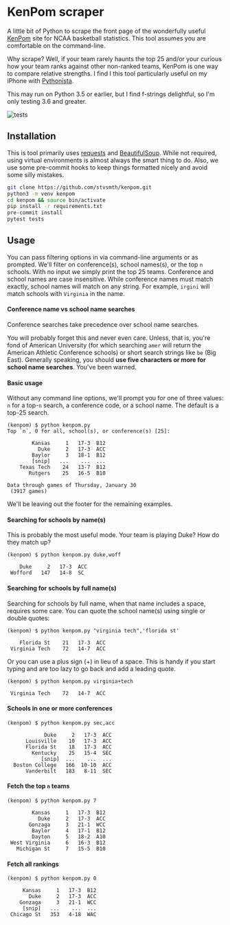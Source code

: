 # KenPom scraper

A little bit of Python to scrape the front page of the wonderfully useful
[KenPom](https://kenpom.com) site for NCAA basketball statistics. This tool assumes
you are comfortable on the command-line.

Why scrape? Well, if your team rarely haunts the top 25 and/or your curious how your
team ranks against other non-ranked teams, KenPom is one way to compare relative
strengths.  I find I this tool particularly useful on my iPhone with
[Pythonista](http://omz-software.com/pythonista/).

This may run on Python 3.5 or earlier, but I find f-strings delightful, so I'm only
testing 3.6 and greater.

![tests](https://github.com/stvsmth/kenpom/workflows/tests/badge.svg)

## Installation

This is tool primarily uses [requests](https://requests.readthedocs.io/en/master/)
and [BeautifulSoup](https://www.crummy.com/software/BeautifulSoup/bs4/doc/). While not
required, using virtual environments is almost always the smart thing to do. Also, we
use some pre-commit hooks to keep things formatted nicely and avoid some silly mistakes.

```bash
git clone https://github.com/stvsmth/kenpom.git
python3 -m venv kenpom
cd kenpom && source bin/activate
pip install -r requirements.txt
pre-commit install
pytest tests
```

## Usage

You can pass filtering options in via command-line arguments or as prompted. We'll
filter on conference(s), school names(s), or the top `n` schools. With no input we
simply print the top 25 teams. Conference and school names are case insensitive. While
conference names must match exactly, school names will match on any string. For example,
`irgini` will match schools with `Virginia` in the name.

#### Conference name vs school name searches
Conference searches take precedence over school name searches.

You will probably forget this and never even care. Unless, that is, you're fond of
American University (for which searching `amer` will return the American Athletic
Conference schools) or short search strings like `be` (Big East). Generally speaking,
you should **use five characters or more for school name searches**. You've been warned.

#### Basic usage

Without any command line options, we'll prompt you for one of three values: `n` for
a top-`n` search, a conference code, or a school name. The default is a top-25 search.

    (kenpom) $ python kenpom.py
    Top `n`, 0 for all, school(s), or conference(s) [25]:

            Kansas     1   17-3  B12
              Duke     2   17-3  ACC
            Baylor     3   18-1  B12
            [snip]   ...    ...  ...
        Texas Tech    24   13-7  B12
           Rutgers    25   16-5  B10

    Data through games of Thursday, January 30
     (3917 games)

We'll be leaving out the footer for the remaining examples.

#### Searching for schools by name(s)

This is probably the most useful mode. Your team is playing Duke? How do they match up?

    (kenpom) $ python kenpom.py duke,woff

        Duke     2   17-3  ACC
     Wofford   147   14-8  SC

#### Searching for schools by full name(s)

Searching for schools by full name, when that name includes a space, requires some care.
You can quote the school name(s) using single or double quotes:

    (kenpom) $ python kenpom.py "virginia tech",'florida st'

        Florida St    21   17-3  ACC
     Virginia Tech    72   14-7  ACC

Or you can use a plus sign (+) in lieu of a space. This is handy if you start typing and
are too lazy to go back and add a leading quote.

    (kenpom) $ python kenpom.py virginia+tech

     Virginia Tech    72   14-7  ACC

#### Schools in one or more conferences

    (kenpom) $ python kenpom.py sec,acc

                Duke     2   17-3  ACC
          Louisville    10   17-3  ACC
          Florida St    18   17-3  ACC
            Kentucky    25   15-4  SEC
               [snip]  ...    ...  ...
      Boston College   166  10-10  ACC
          Vanderbilt   183   8-11  SEC

#### Fetch the top `n` teams

    (kenpom) $ python kenpom.py 7

            Kansas     1   17-3  B12
              Duke     2   17-3  ACC
           Gonzaga     3   21-1  WCC
            Baylor     4   17-1  B12
            Dayton     5   18-2  A10
     West Virginia     6   16-3  B12
       Michigan St     7   15-5  B10

#### Fetch all rankings

    (kenpom) $ python kenpom.py 0

         Kansas     1   17-3  B12
           Duke     2   17-3  ACC
        Gonzaga     3   21-1  WCC
         [snip]   ...    ...  ...
     Chicago St   353   4-18  WAC
